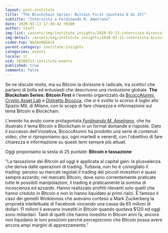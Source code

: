 ```yaml
---
layout: post-institute
title: "The Blockchain Series: Bitcoin First (puntata 6 di 25)"
subtitle: "Intervista a Ferdinando M. Ametrano"
date: 2020-03-13 17:30:42 +0100
author: Staff
img-list: /assets/img/institute_insights/2020-03-13-intervista-bicoccalumni-thumb.png
img-detail: /assets/img/institute_insights/2020-03-13-intervista-bicoccalumni-thumb.png
video-top: Nq34xHQGkC4
parent-category: institute-insights
categories: eventi
locale: it
uid: 20200313-institute-events
published: true
comments: false
---
```


Se ne discute molto, ma su Bitcoin la divisione è radicale, tra scettici che parlano di bolla ed entusiasti che descrivono una rivoluzione globale. **The Blockchain Series: Bitcoin First** è l'evento organizzato da [BicoccAlumni](https://www.bicoccalumni.it/), [Crypto Asset Lab](https://cryptoassetlab.diseade.unimib.it/) e [Distretto Bicocca](https://www.distrettobicocca.it/), che si è svolto lo scorso 4 luglio allo Spazio MIL di Milano, con lo scopo di fare chiarezza e informazione sul tema Bitcoin e Blockchain.

L'evento ha avuto come protagonista [*Ferdinando M. Ametrano*](https://www.ametrano.net), che ha illustrato il tema Bitcoin e Blockchain in un format domande e risposte. Dato il successo dell'iniziativa, BicoccAlumni ha prodotto una serie di contenuti video, che vi riproponiamo qui, ogni martedì e venerdì, con l'obiettivo di fare chiarezza e informazione su questi temi sempre più attuali.

Oggi proponiamo la sesta di 25 puntate: **Bitcoin e tassazione**

"La tassazione dei Bitcoin ad oggi è applicata al capital gain: la plusvalenza che deriva dalle operazioni di trading. Tuttavia, non ho è  consigliato il trading: persino su mercati regolati il trading dei piccoli investitori è quasi sempre azzardo; nel mercato Bitcoin, dove sono correntemente praticate tutte le possibili manipolazioni, il trading è praticamente la somma di incoscienza ed azzardo. Hanno realizzato profitti rilevanti solo quelli che hanno creduto in Bitcoin e non lo hanno liquidato ai primi rialzi. È famoso il caso dei gemelli Winklevoss che avevano conteso a Mark Zuckerberg la proprietà intellettuale di Facebook vincendo una causa da 65 milioni di dollari: 11 milioni li avevano investiti in Bitcoin quando quotava $120 ed oggi sono miliardari. Tanti di quelli che hanno investito in Bitcoin anni fa, ancora non liquidano le loro posizioni perché percepiscono che Bitcoin possa avere ancora ampi margini di apprezzamento."
